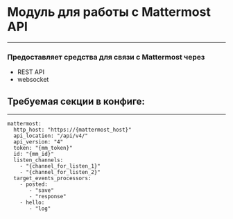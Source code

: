 # Модуль для работы с Mattermost API
___

### Предоставляет средства для связи с Mattermost через 
* REST API
* websocket

## Требуемая секции в конфиге:
___


    mattermost:
      http_host: "https://{mattermost_host}"
      api_location: "/api/v4/"
      api_version: "4"
      token: "{mm_token}"
      id: "{mm_id}"
      listen_channels:
        - "{channel_for_listen_1}"
        - "{channel_for_listen_2}"
      target_events_processors:
        - posted:
           - "save"
           - "response"
        - hello:
           - "log"